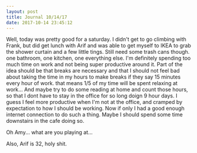 ```yaml
---
layout: post
title: Journal 10/14/17
date: 2017-10-14 23:45:12
---
```


Well, today was pretty good for a saturday. I didn't get to go climbing with Frank, but did get lunch with Arif and was able to get myself to IKEA to grab the shower curtain and a few little tings. 
Still need some trash cans though. one bathroom, one kitchen, one everything else. 
I'm definitely spending too much time on work and not being super productive around it. Part of the idea should be that breaks are necessary and that I should not feel bad about taking the time in my hours to make breaks if they say 15 minutes every hour of work. that means 1/5 of my time will be spent relaxing at work...
And maybe try to do some reading at home and count those hours, so that I dont have to stay in the office for so long doign 9 hour days. I guess I feel more productive when I'm not at the office, and cramped by expectation to how I should be working. Now if only I had a good enough internet connection to do such a thing. Maybe I should spend some time downstairs in the cafe doing so. 

Oh Amy... what are you playing at...

Also, Arif is 32, holy shit.
